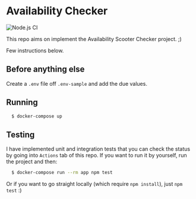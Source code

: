 # Availability Checker

![Node.js CI](https://github.com/raphaklaus/availability-checker/workflows/Node.js%20CI/badge.svg?event=push)

This repo aims on implement the Availability Scooter Checker project. ;)

Few instructions below.

## Before anything else

Create a `.env` file off `.env-sample` and add the due values.

## Running

```bash
  $ docker-compose up
```

## Testing

I have implemented unit and integration tests that you can check the status by going into `Actions` tab of this repo. If you want to run it by yourself, run the project and then:

```bash
  $ docker-compose run --rm app npm test
```

Or if you want to go straight locally (which require `npm install`), just `npm test` :)

